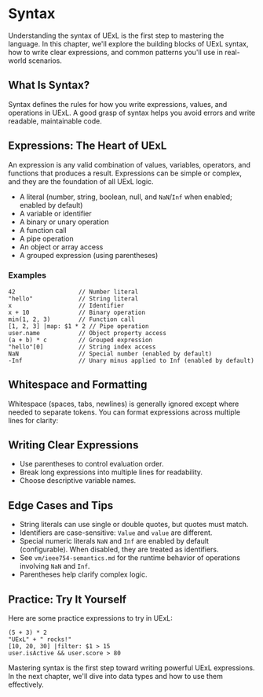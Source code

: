 # Syntax

Understanding the syntax of UExL is the first step to mastering the language. In this chapter, we'll explore the building blocks of UExL syntax, how to write clear expressions, and common patterns you'll use in real-world scenarios.

## What Is Syntax?
Syntax defines the rules for how you write expressions, values, and operations in UExL. A good grasp of syntax helps you avoid errors and write readable, maintainable code.

## Expressions: The Heart of UExL
An expression is any valid combination of values, variables, operators, and functions that produces a result. Expressions can be simple or complex, and they are the foundation of all UExL logic.

- A literal (number, string, boolean, null, and `NaN`/`Inf` when enabled; enabled by default)
- A variable or identifier
- A binary or unary operation
- A function call
- A pipe operation
- An object or array access
- A grouped expression (using parentheses)

### Examples
```
42                  // Number literal
"hello"             // String literal
x                   // Identifier
x + 10              // Binary operation
min(1, 2, 3)        // Function call
[1, 2, 3] |map: $1 * 2 // Pipe operation
user.name           // Object property access
(a + b) * c         // Grouped expression
"hello"[0]          // String index access
NaN                 // Special number (enabled by default)
-Inf                // Unary minus applied to Inf (enabled by default)
```

## Whitespace and Formatting
Whitespace (spaces, tabs, newlines) is generally ignored except where needed to separate tokens. You can format expressions across multiple lines for clarity:



## Writing Clear Expressions
- Use parentheses to control evaluation order.
- Break long expressions into multiple lines for readability.
- Choose descriptive variable names.

## Edge Cases and Tips
- String literals can use single or double quotes, but quotes must match.
- Identifiers are case-sensitive: `Value` and `value` are different.
- Special numeric literals `NaN` and `Inf` are enabled by default (configurable). When disabled, they are treated as identifiers.
- See `vm/ieee754-semantics.md` for the runtime behavior of operations involving `NaN` and `Inf`.
- Parentheses help clarify complex logic.

## Practice: Try It Yourself
Here are some practice expressions to try in UExL:
```
(5 + 3) * 2
"UExL" + " rocks!"
[10, 20, 30] |filter: $1 > 15
user.isActive && user.score > 80
```

Mastering syntax is the first step toward writing powerful UExL expressions. In the next chapter, we'll dive into data types and how to use them effectively.
